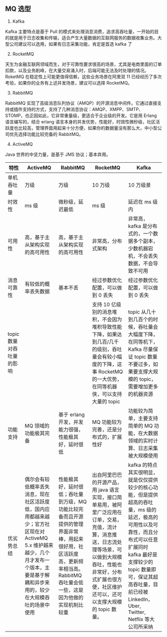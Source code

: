 ## MQ 选型

1. Kafka

Kafka 主要特点是基于 Pull 的模式来处理消息消费，追求高吞吐量，一开始的目的就是用于日志收集和传输，适合产生大量数据的互联网服务的数据收集业务。大型公司建议可以选用，如果有日志采集功能，肯定是首选 kafka 了

2. RocketMQ

天生为金融互联网领域而生，对于可靠性要求很高的场景，尤其是电商里面的订单扣款，以及业务削峰，在大量交易涌入时，后端可能无法及时处理的情况。RoketMQ 在稳定性上可能更值得信赖，这些业务场景在阿里双 11 已经经历了多次考验，如果你的业务有上述并发场景，建议可以选择 RocketMQ。

3. RabbitMQ

RabbitMQ 实现了高级消息队列协议（AMQP）的开源消息中间件。它通过直接支持或插件支持的方式，支持了几种消息协议：AMQP、XMPP、SMTP、STOMP，也正因如此，它非常重量级，更适合于企业级的开发。它是用 Erlang 语言编写的，结合 erlang 语言本身的并发优势，性能好，时效性微秒级，社区活跃度也比较高，管理界面用起来十分方便，如果你的数据量没有那么大，中小型公司优先选择功能比较完备的 RabbitMQ。

4. ActiveMQ

Java 世界的中坚力量，是基于 JMS 协议；基本弃用。

| 特性                     | ActiveMQ                                                                                                                                                                                 | RabbitMQ                                                                                                                                                                           | RocketMQ                                                                                                                                                                                                                            | Kafka                                                                                                                                                                                                                                                         |
| ------------------------ | ---------------------------------------------------------------------------------------------------------------------------------------------------------------------------------------- | ---------------------------------------------------------------------------------------------------------------------------------------------------------------------------------- | ----------------------------------------------------------------------------------------------------------------------------------------------------------------------------------------------------------------------------------- | ------------------------------------------------------------------------------------------------------------------------------------------------------------------------------------------------------------------------------------------------------------- |
| 单机吞吐量               | 万级                                                                                                                                                                                     | 万级                                                                                                                                                                               | 10 万级                                                                                                                                                                                                                             | 10 万级景                                                                                                                                                                                                                                                     |
| 时效性                   | ms 级                                                                                                                                                                                    | 微秒级，延迟最低                                                                                                                                                                   | ms 级                                                                                                                                                                                                                               | 延迟在 ms 级内                                                                                                                                                                                                                                                |
| 可用性                   | 高，基于主从架构实现的高可用性                                                                                                                                                           | 高，基于主从架构实现的高可用性                                                                                                                                                     | 非常高，分布式架构                                                                                                                                                                                                                  | 非常高，kafka 是分布式的，一个数据多个副本，少数机器宕机，不会丢失数据，不会导致不可用                                                                                                                                                                        |
| 消息可靠性               | 有较低的概率丢失数据                                                                                                                                                                     | 基本不丢                                                                                                                                                                           | 经过参数优化配置，可以做到 0 丢失                                                                                                                                                                                                   | 经过参数优化配置，可以做到 0 丢失                                                                                                                                                                                                                             |
| topic 数量对吞吐量的影响 |                                                                                                                                                                                          |                                                                                                                                                                                    | 支持 10 亿级别的消息堆积，不会因为堆积导致性能下降，如果达到几百/几千的级别，吞吐量会有较小幅度的下降，这事 RocketMQ 的一大优势，在同等机器侠，可以支持大量的 topic                                                                 | topic 从几十到几百个的时候，吞吐量会大幅度下降，在同等机下，Kafka 尽量保证 topic 数量不要过多，如果要支撑大规模的 topic，需要增加更多的机器资源                                                                                                               |
| 功能支持                 | MQ 领域的功能极其完备                                                                                                                                                                    | 基于 erlang 开发，并发能力很强，性能极其好，延时很低                                                                                                                               | MQ 功能较为完善，还是分布式的，扩展性好                                                                                                                                                                                             | 功能较为简单，主要支持简单的 MQ 功能，在大数据领域的实时计算、日志采集被大规模使用                                                                                                                                                                            |
| 优劣势总结               | 偶尔会有较低概率丢失消息，现在社区活跃度低，国内应用都越来越少；官方社区现在对 ActiveMQ 5.x 维护越来越少，几个月才发布一个版本，主要是基于解耦和异步来用的，较少在大规模吞吐的场景中使用 | 性能极其好，延时很低；吞吐量到万级，MQ 功能比较完备而且开源提供的管理界面非常棒，用起来很好用，社区活跃度高，更新频率相当高。RabbitMQ 吞吐量会低一些，这是因为他做的实现机制比较重 | 出自阿里巴巴的开源产品，用 java 语言实现，接口简单易用，被阿里广泛应用在订单，交易，充值，流计算，消息推送，日志流处理等场景，可以做到大规模吞吐，性能也非常好，分布式扩展也很方便，社区维护还可以，还可以支撑大规模的 topic 数量。 | kafka 的特点其实很明显，就是仅仅提供较少的核心功能，但是提供超高的吞吐量，ms 级的延迟，极高的可用性以及可靠性，而且分布式可以任意扩展同时 kafka 最好是支撑较少的 topic 数量即可，保证其超高吞吐量，目前已经被 LinkedIn，Uber, Twitter, Netflix 等大公司所采纳 |